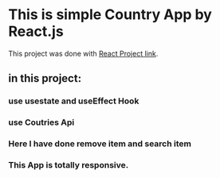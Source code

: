# This is simple Country  App by React.js

This project was done with [ React Project link](https://simple-countries-app777.netlify.app/).

## in this project:
### use usestate and useEffect Hook
### use Coutries Api
### Here I have done remove item and search item
### This App is totally responsive.



